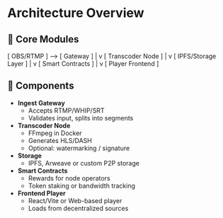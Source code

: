 # Architecture Overview

## 🧱 Core Modules
[ OBS/RTMP ] --> [ Gateway ] | v [ Transcoder Node ] | v [ IPFS/Storage Layer ] | v [ Smart Contracts ] | v [ Player Frontend ]

## 🔧 Components

- **Ingest Gateway**
  - Accepts RTMP/WHIP/SRT
  - Validates input, splits into segments
- **Transcoder Node**
  - FFmpeg in Docker
  - Generates HLS/DASH
  - Optional: watermarking / signature
- **Storage**
  - IPFS, Arweave or custom P2P storage
- **Smart Contracts**
  - Rewards for node operators
  - Token staking or bandwidth tracking
- **Frontend Player**
  - React/Vite or Web-based player
  - Loads from decentralized sources

